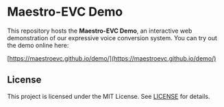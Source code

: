 # Maestro-EVC Demo

This repository hosts the **Maestro-EVC Demo**, an interactive web demonstration of our expressive voice conversion system. You can try out the demo online here:

[https://maestroevc.github.io/demo/](https://maestroevc.github.io/demo/)

## License

This project is licensed under the MIT License. See [LICENSE](LICENSE) for details.

